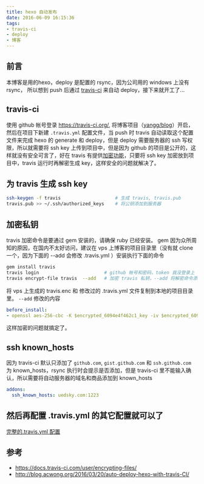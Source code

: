 ```yaml
---
title: hexo 自动发布
date: 2016-06-09 16:15:36
tags:
- travis-ci
- deploy
- 博客
---
```


## 前言
本博客是用的hexo，deploy 是配置的 rsync，因为公司用的 windows 上没有 rsync， 所以想到 push 后通过 [travis-ci](https://travis-ci.org/) 来自动 deploy，接下来就开工了...

## travis-ci
使用 github 帐号登录 https://travis-ci.org/,  将博客项目（[yangg/blog](https://github.com/yangg/blog)）开启，然后在项目下新建 `.travis.yml` 配置文件，当 push 时 travis 自动读取这个配置文件来完成 hexo 的  generate 和 deploy，但是 deploy 需要服务器的 ssh 写权限，所以就需要将 ssh key 上传到项目中，但是因为 github 的项目是公开的，这样就没有安全可言了，好在 travis 有提供[加密功能](https://docs.travis-ci.com/user/encrypting-files/)，只要将 ssh key 加密放到项目中，travis 运行时再解密生成 key，这样安全的问题就解决了。
<!-- more -->
## 为 travis 生成 ssh key
```bash
ssh-keygen -f travis                    # 生成 travis, travis.pub
travis.pub >> ~/.ssh/authorized_keys    # 将公钥添加到服务器
```

## 加密私钥
travis 加密命令是要通过 gem 安装的，请确保 ruby 已经安装。
gem 因为众所周知的原因，在国内不太好访问，建议在 vps 上博客的项目目录里（没有就 clone一个，因为下面的 --add 会修改 .travis.yml ）安装执行下面的命令
```bash
gem install travis
travis login                        # github 帐号和密码，token 我没登录上
travis encrypt-file travis  --add   # 加密 travis 私钥，--add 将解密命令添加到 .travis.yml
```
将 vps 上生成的 travis.enc 和 修改过的 .travis.yml 文件复制到本地的项目目录里。
`--add` 修改的内容
```yml
before_install:
- openssl aes-256-cbc -K $encrypted_6094e4f462c1_key -iv $encrypted_6094e4f462c1_iv -in .travis/travis.enc -out ~/.ssh/id_rsa -d
```
这样加密的问题就搞定了。

## ssh known_hosts
因为 travis-ci 默认只添加了 `github.com`, `gist.github.com` 和 `ssh.github.com` 为 known_hosts，rsync 执行时会提示是否添加，但是 travis-ci 里不能输入确认，所以需要将自动服务器的域名和商品添加到 known_hosts
```yml
addons:
  ssh_known_hosts: uedsky.com:1223
```

## 然后再配置 .travis.yml 的其它配置就可以了
[完整的.travis.yml 配置](https://github.com/yangg/blog/blob/master/.travis.yml)

## 参考
* https://docs.travis-ci.com/user/encrypting-files/
* http://blog.acwong.org/2016/03/20/auto-deploy-hexo-with-travis-CI/

